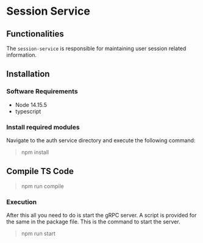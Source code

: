 # Session Service

## Functionalities

The `session-service` is responsible for maintaining user session related information.

## Installation

### Software Requirements

* Node 14.15.5
* typescript

### Install required modules

Navigate to the auth service directory and execute the following command:

> npm install

## Compile TS Code

> npm run compile


### Execution

After this all you need to do is start the gRPC server. A script is provided for the same in the package file. This is the command to start the server.

> npm run start


